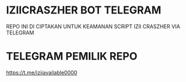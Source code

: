 # IZIICRASZHER BOT TELEGRAM

REPO INI DI CIPTAKAN UNTUK KEAMANAN SCRIPT IZII CRASZHER VIA TELEGRAM

# TELEGRAM PEMILIK REPO
https://t.me/iziiavailable0000
